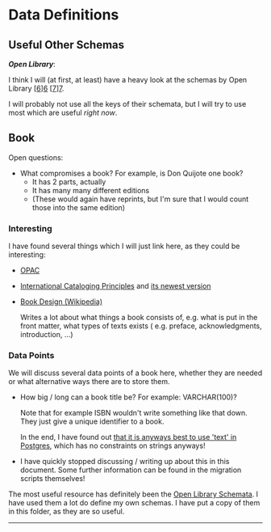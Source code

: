 # Data Definitions

## Useful Other Schemas

***Open Library***:

I think I will (at first, at least) have a heavy look at the schemas by Open Library [[6]][6] [[7]][7].

I will probably not use all the keys of their schemata, but I will try to use most which are useful *right now*.

## Book

Open questions:

- What compromises a book? For example, is Don Quijote one book?
    - It has 2 parts, actually
    - It has many many different editions
    - (These would again have reprints, but I'm sure that I would count those into the same edition)

### Interesting

I have found several things which I will just link here, as they could be interesting:

- [OPAC][2]
- [International Cataloging Principles][3] and [its newest version][4]
- [Book Design (Wikipedia)][5]

  Writes a lot about what things a book consists of, e.g. what is put in the front matter, what types of texts exists (
  e.g. preface, acknowledgments, introduction, ...)

### Data Points

We will discuss several data points of a book here, whether they are needed or what alternative ways there are to store
them.

- How big / long can a book title be? For example: VARCHAR(100)?

  Note that for example ISBN wouldn't write something like that down. They just give a unique identifier to a book.

  In the end, I have found out [that it is anyways best to use 'text' in Postgres][1], which has no constraints on
  strings anyways!
- I have quickly stopped discussing / writing up about this in this document. Some further information can be found in
  the migration scripts themselves!

The most useful resource has definitely been the [Open Library Schemata][7]. I have used them a lot do define my own
schemas. I have put a copy of them in this folder, as they are so useful.

---

[1]: https://stackoverflow.com/a/20334221/1564218

[2]: https://de.wikipedia.org/wiki/OPAC

[3]: https://en.wikipedia.org/wiki/International_Cataloguing_Principles

[4]: https://repository.ifla.org/handle/123456789/81

[5]: https://en.wikipedia.org/wiki/Book_design

[6]: https://github.com/internetarchive/openlibrary/wiki/Library-Metadata-Standards

[7]: https://github.com/internetarchive/openlibrary-client/tree/master/olclient/schemata